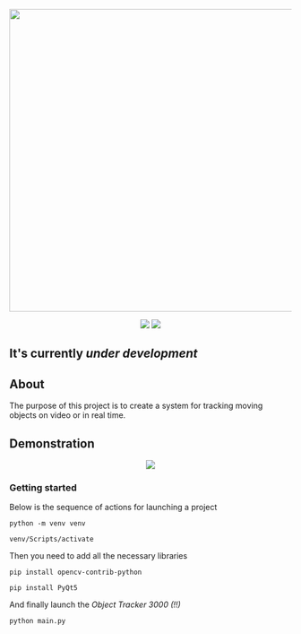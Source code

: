 <p align="center">
      <img src="https://i.ibb.co/W0TTLCS/logoza-ru.png" width="540">
</p>

<p align="center">
   <img src="https://img.shields.io/badge/OpenCV-4.9.0-purple">
   <img src="https://img.shields.io/badge/PyQt-5.15.10-green">
</p>

## It's currently *under development*


## About
The purpose of this project is to create a system for tracking moving objects on video or in real time.

## Demonstration
<p align="center">
      <img src="https://github.com/vivatttt/Object-Tracking/blob/master/demonstration.gif">
</p>


### Getting started
Below is the sequence of actions for launching a project 
```
python -m venv venv
```
```
venv/Scripts/activate
```
Then you need to add all the necessary libraries
```
pip install opencv-contrib-python
```
```
pip install PyQt5
```
And finally launch the *Object Tracker 3000 (!!)*
```
python main.py
```

